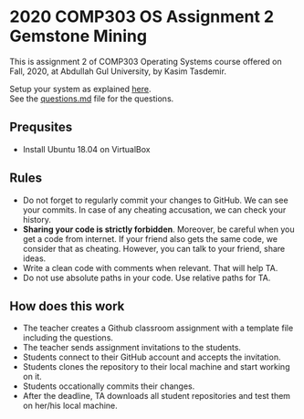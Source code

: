 # 2020 COMP303 OS Assignment 2 Gemstone Mining
This is assignment 2 of COMP303 Operating Systems course offered on Fall, 2020, at Abdullah Gul University, by Kasim Tasdemir.

Setup your system as explained [here](https://docs.google.com/document/d/1D3LnA0_xeYbbjsy9k3VN61rTBnec79oQBX7q2yJjO9A/edit?usp=sharing).  
See the [questions.md](questions.md) file for the questions.

## Prequsites
- Install Ubuntu 18.04 on VirtualBox
## Rules
- Do not forget to regularly commit your changes to GitHub. We can see your commits. In case of any cheating accusation, we can check your history.
- **Sharing your code is strictly forbidden**. Moreover, be careful when you get a code from internet. If your friend also gets the same code, we consider that as cheating. However, you can talk to your friend, share ideas.
- Write a clean code with comments when relevant. That will help TA.
- Do not use absolute paths in your code. Use relative paths for TA.
## How does this work
- The teacher creates a Github classroom assignment with a template file including the questions.
- The teacher sends assignment invitations to the students.
- Students connect to their GitHub account and accepts the invitation.
- Students clones the repository to their local machine and start working on it.
- Students occationally commits their changes.
- After the deadline, TA downloads all student repositories and test them on her/his local machine.
